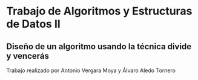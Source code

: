 <h1>Trabajo de Algoritmos y Estructuras de Datos II</h1>
<h2>Diseño de un algoritmo usando la técnica divide y vencerás</h2>

<p>Trabajo realizado por Antonio Vergara Moya y Álvaro Aledo Tornero</p>
